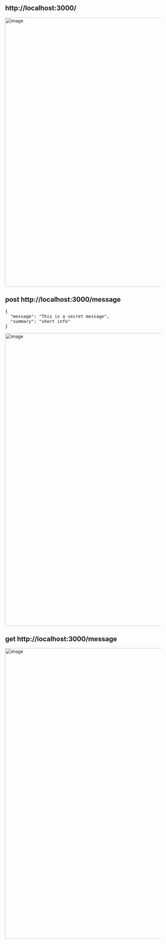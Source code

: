 ## http://localhost:3000/
<img width="868" alt="image" src="https://github.com/user-attachments/assets/c9facfe3-31f0-4ef8-b185-b89c7dfa1861" />

## post http://localhost:3000/message
<pre>
{
  "message": "This is a secret message",
  "summary": "short info"
}
</pre>

<img width="945" alt="image" src="https://github.com/user-attachments/assets/48c50c93-f13d-44ed-850d-2bedd47808c7" />

## get http://localhost:3000/message
<img width="938" alt="image" src="https://github.com/user-attachments/assets/1c73cca5-1922-4958-9d1c-076795ea69be" />



